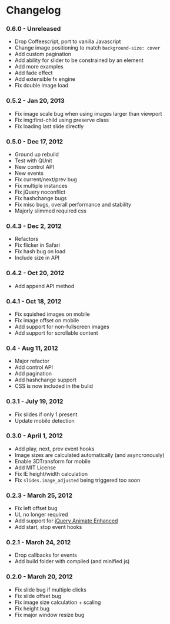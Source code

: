 # Changelog

### 0.6.0 - Unreleased

* Drop Coffeescript, port to vanilla Javascript
* Change image positioning to match `background-size: cover`
* Add custom pagination
* Add ability for slider to be constrained by an element
* Add more examples
* Add fade effect
* Add extensible fx engine
* Fix double image load

### 0.5.2 - Jan 20, 2013

* Fix image scale bug when using images larger than viewport
* Fix img:first-child using preserve class
* Fix loading last slide directly

### 0.5.0 - Dec 17, 2012

* Ground up rebuild
* Test with QUnit
* New control API
* New events
* Fix current/next/prev bug
* Fix multiple instances
* Fix jQuery noconflict
* Fix hashchange bugs
* Fix misc bugs, overall performance and stability
* Majorly slimmed required css

### 0.4.3 - Dec 2, 2012

* Refactors
* Fix flicker in Safari
* Fix hash bug on load
* Include size in API

### 0.4.2 - Oct 20, 2012

* Add append API method

### 0.4.1 - Oct 18, 2012

* Fix squished images on mobile
* Fix image offset on mobile
* Add support for non-fullscreen images
* Add support for scrollable content

### 0.4 - Aug 11, 2012

* Major refactor
* Add control API
* Add pagination
* Add hashchange support
* CSS is now included in the bulid

### 0.3.1 - July 19, 2012

* Fix slides if only 1 present
* Update mobile detection

### 0.3.0  - April 1, 2012
* Add play, next, prev event hooks
* Image sizes are calculated automatically (and asyncronously)
* Enable 3DTransform for mobile
* Add MIT License
* Fix IE height/width calculation
* Fix `slides.image_adjusted` being triggered too soon

### 0.2.3  - March 25, 2012
* Fix left offset bug
* UL no longer required
* Add support for [jQuery Animate Enhanced](http://playground.benbarnett.net/jquery-animate-enhanced/)
* Add start, stop event hooks

### 0.2.1  - March 24, 2012
* Drop callbacks for events
* Add build folder with compiled (and minified js)

### 0.2.0    - March 20, 2012
* Fix slide bug if multiple clicks
* Fix slide offset bug
* Fix image size calculation + scaling
* Fix height bug
* Fix major window resize bug
